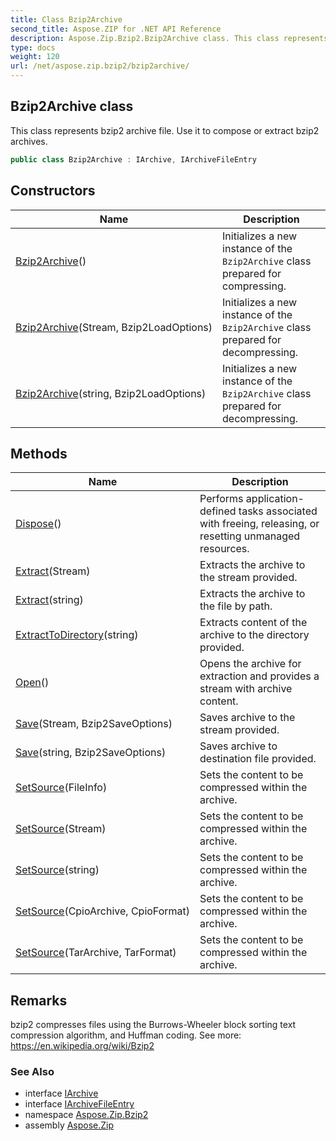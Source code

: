 ```yaml
---
title: Class Bzip2Archive
second_title: Aspose.ZIP for .NET API Reference
description: Aspose.Zip.Bzip2.Bzip2Archive class. This class represents bzip2 archive file. Use it to compose or extract bzip2 archives
type: docs
weight: 120
url: /net/aspose.zip.bzip2/bzip2archive/
---
```

## Bzip2Archive class

This class represents bzip2 archive file. Use it to compose or extract bzip2 archives.

```csharp
public class Bzip2Archive : IArchive, IArchiveFileEntry
```

## Constructors

| Name | Description |
| --- | --- |
| [Bzip2Archive](bzip2archive/#constructor)() | Initializes a new instance of the `Bzip2Archive` class prepared for compressing. |
| [Bzip2Archive](bzip2archive/#constructor_1)(Stream, Bzip2LoadOptions) | Initializes a new instance of the `Bzip2Archive` class prepared for decompressing. |
| [Bzip2Archive](bzip2archive/#constructor_2)(string, Bzip2LoadOptions) | Initializes a new instance of the `Bzip2Archive` class prepared for decompressing. |

## Methods

| Name | Description |
| --- | --- |
| [Dispose](../../aspose.zip.bzip2/bzip2archive/dispose/)() | Performs application-defined tasks associated with freeing, releasing, or resetting unmanaged resources. |
| [Extract](../../aspose.zip.bzip2/bzip2archive/extract/#extract_1)(Stream) | Extracts the archive to the stream provided. |
| [Extract](../../aspose.zip.bzip2/bzip2archive/extract/#extract)(string) | Extracts the archive to the file by path. |
| [ExtractToDirectory](../../aspose.zip.bzip2/bzip2archive/extracttodirectory/)(string) | Extracts content of the archive to the directory provided. |
| [Open](../../aspose.zip.bzip2/bzip2archive/open/)() | Opens the archive for extraction and provides a stream with archive content. |
| [Save](../../aspose.zip.bzip2/bzip2archive/save/#save)(Stream, Bzip2SaveOptions) | Saves archive to the stream provided. |
| [Save](../../aspose.zip.bzip2/bzip2archive/save/#save_1)(string, Bzip2SaveOptions) | Saves archive to destination file provided. |
| [SetSource](../../aspose.zip.bzip2/bzip2archive/setsource/#setsource_2)(FileInfo) | Sets the content to be compressed within the archive. |
| [SetSource](../../aspose.zip.bzip2/bzip2archive/setsource/#setsource_3)(Stream) | Sets the content to be compressed within the archive. |
| [SetSource](../../aspose.zip.bzip2/bzip2archive/setsource/#setsource_4)(string) | Sets the content to be compressed within the archive. |
| [SetSource](../../aspose.zip.bzip2/bzip2archive/setsource/#setsource)(CpioArchive, CpioFormat) | Sets the content to be compressed within the archive. |
| [SetSource](../../aspose.zip.bzip2/bzip2archive/setsource/#setsource_1)(TarArchive, TarFormat) | Sets the content to be compressed within the archive. |

## Remarks

bzip2 compresses files using the Burrows-Wheeler block sorting text compression algorithm, and Huffman coding. See more: https://en.wikipedia.org/wiki/Bzip2

### See Also

* interface [IArchive](../../aspose.zip/iarchive/)
* interface [IArchiveFileEntry](../../aspose.zip/iarchivefileentry/)
* namespace [Aspose.Zip.Bzip2](../../aspose.zip.bzip2/)
* assembly [Aspose.Zip](../../)



